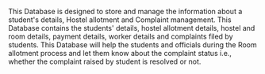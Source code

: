 This Database is designed to store and manage the information about a student's details, Hostel allotment and Complaint management. 
This Database contains the students' details, hostel allotment details, hostel and room details, payment details, worker details and complaints filed by students. This Database will help the students and officials during the Room allotment process and let them know about the complaint status i.e., whether the complaint raised by student is resolved or not.
